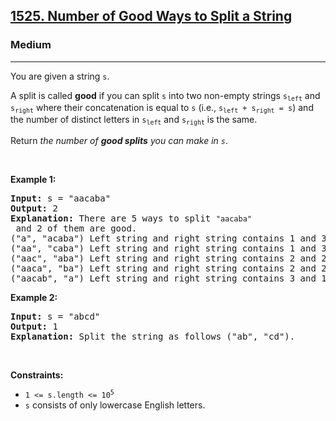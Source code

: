 <h2><a href="https://leetcode.com/problems/number-of-good-ways-to-split-a-string/">1525. Number of Good Ways to Split a String</a></h2><h3>Medium</h3><hr><div bis_skin_checked="1"><p>You are given a string <code>s</code>.</p>

<p>A split is called <strong>good</strong> if you can split <code>s</code> into two non-empty strings <code>s<sub>left</sub></code> and <code>s<sub>right</sub></code> where their concatenation is equal to <code>s</code> (i.e., <code>s<sub>left</sub> + s<sub>right</sub> = s</code>) and the number of distinct letters in <code>s<sub>left</sub></code> and <code>s<sub>right</sub></code> is the same.</p>

<p>Return <em>the number of <strong>good splits</strong> you can make in <code>s</code></em>.</p>

<p>&nbsp;</p>
<p><strong class="example">Example 1:</strong></p>

<pre><strong>Input:</strong> s = "aacaba"
<strong>Output:</strong> 2
<strong>Explanation:</strong> There are 5 ways to split <code>"aacaba"</code> and 2 of them are good. 
("a", "acaba") Left string and right string contains 1 and 3 different letters respectively.
("aa", "caba") Left string and right string contains 1 and 3 different letters respectively.
("aac", "aba") Left string and right string contains 2 and 2 different letters respectively (good split).
("aaca", "ba") Left string and right string contains 2 and 2 different letters respectively (good split).
("aacab", "a") Left string and right string contains 3 and 1 different letters respectively.
</pre>

<p><strong class="example">Example 2:</strong></p>

<pre><strong>Input:</strong> s = "abcd"
<strong>Output:</strong> 1
<strong>Explanation:</strong> Split the string as follows ("ab", "cd").
</pre>

<p>&nbsp;</p>
<p><strong>Constraints:</strong></p>

<ul>
	<li><code>1 &lt;= s.length &lt;= 10<sup>5</sup></code></li>
	<li><code>s</code> consists of only lowercase English letters.</li>
</ul>
</div>